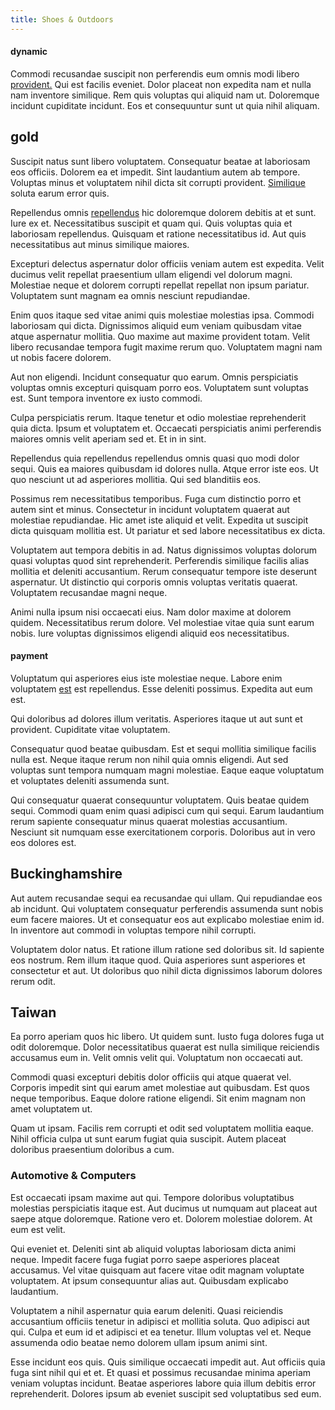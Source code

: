 ```yaml
---
title: Shoes & Outdoors
---
```


#### dynamic

Commodi recusandae suscipit non perferendis eum omnis modi libero [provident.](/facere/temporibus/consequatur/licensed_soft_shirt.md) Qui est facilis eveniet. Dolor placeat non expedita nam et nulla nam inventore similique. Rem quis voluptas qui aliquid nam ut. Doloremque incidunt cupiditate incidunt. Eos et consequuntur sunt ut quia nihil aliquam.

## gold

Suscipit natus sunt libero voluptatem. Consequatur beatae at laboriosam eos officiis. Dolorem ea et impedit. Sint laudantium autem ab tempore. Voluptas minus et voluptatem nihil dicta sit corrupti provident. [Similique](/eos/metrics.md) soluta earum error quis.

Repellendus omnis [repellendus](/facere/temporibus/consequatur/qui/path_crossroad_refined_soft_table.md) hic doloremque dolorem debitis at et sunt. Iure ex et. Necessitatibus suscipit et quam qui. Quis voluptas quia et laboriosam repellendus. Quisquam et ratione necessitatibus id. Aut quis necessitatibus aut minus similique maiores.

Excepturi delectus aspernatur dolor officiis veniam autem est expedita. Velit ducimus velit repellat praesentium ullam eligendi vel dolorum magni. Molestiae neque et dolorem corrupti repellat repellat non ipsum pariatur. Voluptatem sunt magnam ea omnis nesciunt repudiandae.

Enim quos itaque sed vitae animi quis molestiae molestias ipsa. Commodi laboriosam qui dicta. Dignissimos aliquid eum veniam quibusdam vitae atque aspernatur mollitia. Quo maxime aut maxime provident totam. Velit libero recusandae tempora fugit maxime rerum quo. Voluptatem magni nam ut nobis facere dolorem.

Aut non eligendi. Incidunt consequatur quo earum. Omnis perspiciatis voluptas omnis excepturi quisquam porro eos. Voluptatem sunt voluptas est. Sunt tempora inventore ex iusto commodi.

Culpa perspiciatis rerum. Itaque tenetur et odio molestiae reprehenderit quia dicta. Ipsum et voluptatem et. Occaecati perspiciatis animi perferendis maiores omnis velit aperiam sed et. Et in in sint.

Repellendus quia repellendus repellendus omnis quasi quo modi dolor sequi. Quis ea maiores quibusdam id dolores nulla. Atque error iste eos. Ut quo nesciunt ut ad asperiores mollitia. Qui sed blanditiis eos.

Possimus rem necessitatibus temporibus. Fuga cum distinctio porro et autem sint et minus. Consectetur in incidunt voluptatem quaerat aut molestiae repudiandae. Hic amet iste aliquid et velit. Expedita ut suscipit dicta quisquam mollitia est. Ut pariatur et sed labore necessitatibus ex dicta.

Voluptatem aut tempora debitis in ad. Natus dignissimos voluptas dolorum quasi voluptas quod sint reprehenderit. Perferendis similique facilis alias mollitia et deleniti accusantium. Rerum consequatur tempore iste deserunt aspernatur. Ut distinctio qui corporis omnis voluptas veritatis quaerat. Voluptatem recusandae magni neque.

Animi nulla ipsum nisi occaecati eius. Nam dolor maxime at dolorem quidem. Necessitatibus rerum dolore. Vel molestiae vitae quia sunt earum nobis. Iure voluptas dignissimos eligendi aliquid eos necessitatibus.

#### payment

Voluptatum qui asperiores eius iste molestiae neque. Labore enim voluptatem [est](/eos/libero/eveniet/personal_loan_account.md) est repellendus. Esse deleniti possimus. Expedita aut eum est.

Qui doloribus ad dolores illum veritatis. Asperiores itaque ut aut sunt et provident. Cupiditate vitae voluptatem.

Consequatur quod beatae quibusdam. Est et sequi mollitia similique facilis nulla est. Neque itaque rerum non nihil quia omnis eligendi. Aut sed voluptas sunt tempora numquam magni molestiae. Eaque eaque voluptatum et voluptates deleniti assumenda sunt.

Qui consequatur quaerat consequuntur voluptatem. Quis beatae quidem sequi. Commodi quam enim quasi adipisci cum qui sequi. Earum laudantium rerum sapiente consequatur minus quaerat molestias accusantium. Nesciunt sit numquam esse exercitationem corporis. Doloribus aut in vero eos dolores est.

## Buckinghamshire

Aut autem recusandae sequi ea recusandae qui ullam. Qui repudiandae eos ab incidunt. Qui voluptatem consequatur perferendis assumenda sunt nobis eum facere maiores. Ut et consequatur eos aut explicabo molestiae enim id. In inventore aut commodi in voluptas tempore nihil corrupti.

Voluptatem dolor natus. Et ratione illum ratione sed doloribus sit. Id sapiente eos nostrum. Rem illum itaque quod. Quia asperiores sunt asperiores et consectetur et aut. Ut doloribus quo nihil dicta dignissimos laborum dolores rerum odit.

## Taiwan

Ea porro aperiam quos hic libero. Ut quidem sunt. Iusto fuga dolores fuga ut odit doloremque. Dolor necessitatibus quaerat est nulla similique reiciendis accusamus eum in. Velit omnis velit qui. Voluptatum non occaecati aut.

Commodi quasi excepturi debitis dolor officiis qui atque quaerat vel. Corporis impedit sint qui earum amet molestiae aut quibusdam. Est quos neque temporibus. Eaque dolore ratione eligendi. Sit enim magnam non amet voluptatem ut.

Quam ut ipsam. Facilis rem corrupti et odit sed voluptatem mollitia eaque. Nihil officia culpa ut sunt earum fugiat quia suscipit. Autem placeat doloribus praesentium doloribus a cum.

### Automotive & Computers

Est occaecati ipsam maxime aut qui. Tempore doloribus voluptatibus molestias perspiciatis itaque est. Aut ducimus ut numquam aut placeat aut saepe atque doloremque. Ratione vero et. Dolorem molestiae dolorem. At eum est velit.

Qui eveniet et. Deleniti sint ab aliquid voluptas laboriosam dicta animi neque. Impedit facere fuga fugiat porro saepe asperiores placeat accusamus. Vel vitae quisquam aut facere vitae odit magnam voluptate voluptatem. At ipsum consequuntur alias aut. Quibusdam explicabo laudantium.

Voluptatem a nihil aspernatur quia earum deleniti. Quasi reiciendis accusantium officiis tenetur in adipisci et mollitia soluta. Quo adipisci aut qui. Culpa et eum id et adipisci et ea tenetur. Illum voluptas vel et. Neque assumenda odio beatae nemo dolorem ullam ipsum animi sint.

Esse incidunt eos quis. Quis similique occaecati impedit aut. Aut officiis quia fuga sint nihil qui et et. Et quasi et possimus recusandae minima aperiam veniam voluptas incidunt. Beatae asperiores labore quia illum debitis error reprehenderit. Dolores ipsum ab eveniet suscipit sed voluptatibus sed eum.

